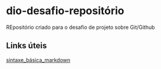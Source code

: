 # dio-desafio-repositório
REpositório criado para o desafio de projeto sobre Git/Github

## Links úteis
[sintaxe_básica_markdown](https://www.markdownguide.org/basic-syntax/)
